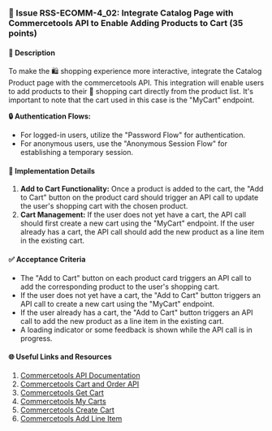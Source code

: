 ### 🔄 Issue RSS-ECOMM-4_02: Integrate Catalog Page with Commercetools API to Enable Adding Products to Cart (35 points)

#### 📝 Description

To make the 🛍️ shopping experience more interactive, integrate the Catalog Product page with the commercetools API. This integration will enable users to add products to their 🛒 shopping cart directly from the product list. It's important to note that the cart used in this case is the "MyCart" endpoint.

**🔒 Authentication Flows:**

- For logged-in users, utilize the "Password Flow" for authentication.
- For anonymous users, use the "Anonymous Session Flow" for establishing a temporary session.

#### 🔨 Implementation Details

1. **Add to Cart Functionality:** Once a product is added to the cart, the "Add to Cart" button on the product card should trigger an API call to update the user's shopping cart with the chosen product.
2. **Cart Management:** If the user does not yet have a cart, the API call should first create a new cart using the "MyCart" endpoint. If the user already has a cart, the API call should add the new product as a line item in the existing cart.

#### ✅ Acceptance Criteria

- The "Add to Cart" button on each product card triggers an API call to add the corresponding product to the user's shopping cart.
- If the user does not yet have a cart, the "Add to Cart" button triggers an API call to create a new cart using the "MyCart" endpoint.
- If the user already has a cart, the "Add to Cart" button triggers an API call to add the new product as a line item in the existing cart.
- A loading indicator or some feedback is shown while the API call is in progress.

#### 🌐 Useful Links and Resources

1. [Commercetools API Documentation](https://docs.commercetools.com/api)
2. [Commercetools Cart and Order API](https://docs.commercetools.com/api/projects/carts)
3. [Commercetools Get Cart](https://docs.commercetools.com/api/projects/carts#get-cart-by-customer-id)
4. [Commercetools My Carts](https://docs.commercetools.com/api/projects/me-carts)
5. [Commercetools Create Cart](https://docs.commercetools.com/api/projects/carts#create-cart)
6. [Commercetools Add Line Item](https://docs.commercetools.com/api/projects/carts#add-lineitem)
